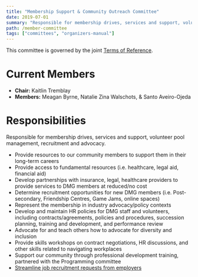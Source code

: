 ```yaml
---
title: "Membership Support & Community Outreach Committee"
date: 2019-07-01
summary: "Responsible for membership drives, services and support, volunteer pool management, recruitment and advocacy."
path: /member-committee
tags: ["committees", "organizers-manual"]
---
```


This committee is governed by the joint [Terms of Reference](/manual/joint-terms-of-reference).

# Current Members

- **Chair:** Kaitlin Tremblay
- **Members:** Meagan Byrne, Natalie Zina Walschots, & Santo Aveiro-Ojeda

# Responsibilities

Responsible for membership drives, services and support, volunteer pool management, recruitment and advocacy.

- Provide resources to our community members to support them in their long-term careers
- Provide access to fundamental resources (i.e. healthcare, legal aid, financial aid)
- Develop partnerships with insurance, legal, healthcare providers to provide services to DMG members at reduced/no cost
- Determine recruitment opportunities for new DMG members (i.e. Post-secondary, Friendship Centres, Game Jams, online spaces)
- Represent the membership in industry advocacy/policy contexts
- Develop and maintain HR policies for DMG staff and volunteers, including contracts/agreements, policies and procedures, succession planning, training and development, and performance review
- Advocate for and teach others how to advocate for diversity and inclusion
- Provide skills workshops on contract negotiations, HR discussions, and other skills related to navigating workplaces
- Support our community through professional development training, partnered with the Programming committee
- [Streamline job recruitment requests from employers](https://dmg.to/jobs/)
